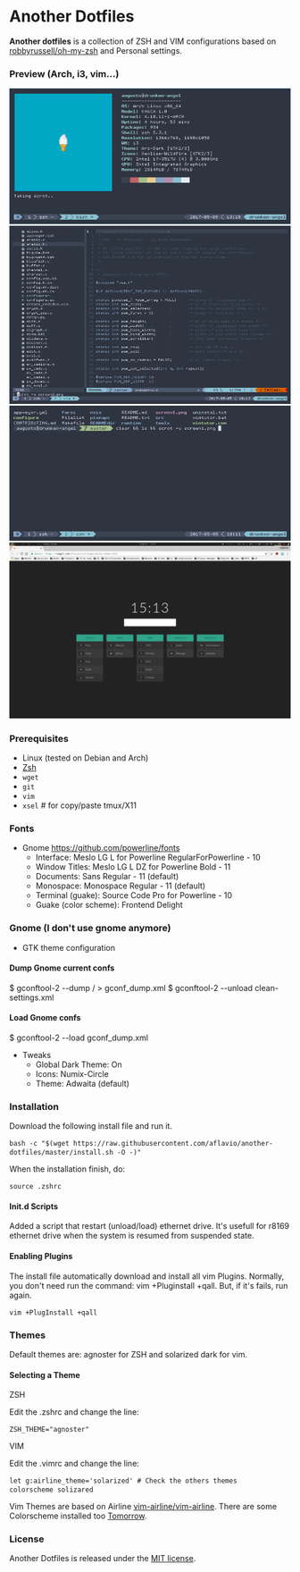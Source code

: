 # Another Dotfiles


__Another dotfiles__ is a collection of ZSH and VIM configurations based on [robbyrussell/oh-my-zsh](https://github.com/robbyrussell/oh-my-zsh) and Personal settings.

### Preview (Arch, i3, vim...)

![screen 1](https://raw.githubusercontent.com/aflavio/another-dotfiles/master/imgs/screenX.png)
![screen 2](https://raw.githubusercontent.com/aflavio/another-dotfiles/master/imgs/screen2.png)
![screen 1](https://raw.githubusercontent.com/aflavio/another-dotfiles/master/imgs/screen1.png)
![screen 4](https://raw.githubusercontent.com/aflavio/another-dotfiles/master/imgs/screen4.png)


### Prerequisites

* Linux (tested on Debian and Arch)
* [Zsh](http://www.zsh.org)
* `wget`
* `git`
* `vim`
* `xsel` # for copy/paste tmux/X11


### Fonts ###

* Gnome
    https://github.com/powerline/fonts
    * Interface: Meslo LG L for Powerline RegularForPowerline - 10
    * Window Titles: Meslo LG L DZ for Powerline Bold - 11
    * Documents: Sans Regular - 11 (default)
    * Monospace: Monospace Regular - 11 (default)
    * Terminal (guake): Source Code Pro for Powerline - 10 
    * Guake (color scheme): Frontend Delight


### Gnome (I don't use gnome anymore) ###

* GTK theme configuration

#### Dump Gnome current confs ####
$ gconftool-2 --dump / > gconf_dump.xml
$ gconftool-2 --unload clean-settings.xml

#### Load Gnome confs ####
$ gconftool-2 --load gconf_dump.xml

* Tweaks
    * Global Dark Theme: On
    * Icons: Numix-Circle
    * Theme: Adwaita (default)

### Installation ###

Download the following install file and run it. 

```shell
bash -c "$(wget https://raw.githubusercontent.com/aflavio/another-dotfiles/master/install.sh -O -)"
```
 When the installation finish, do:
 
 ```shell
source .zshrc
```
 
#### Init.d Scripts ###
Added a script that restart (unload/load) ethernet drive. It's usefull for r8169 ethernet drive when the system is resumed from suspended state.

#### Enabling Plugins ###

The install file automatically download and install all vim Plugins. Normally, you don't need run the command: vim +Pluginstall +qall. But, if it's fails, run again. 

```shell
vim +PlugInstall +qall
```

### Themes ###

Default themes are: agnoster for ZSH and solarized dark for vim. 

#### Selecting a Theme ####

ZSH

Edit the .zshrc and change the line:

```shell
ZSH_THEME="agnoster"
```

VIM

Edit the .vimrc and change the line:

```shell
let g:airline_theme='solarized' # Check the others themes
colorscheme solizared 
```

Vim Themes are based on Airline [vim-airline/vim-airline](https://github.com/vim-airline/vim-airline). There are some Colorscheme installed too [Tomorrow](https://github.com/chriskempson/tomorrow-theme). 


### License ###

Another Dotfiles is released under the [MIT license](https://raw.githubusercontent.com/aflavio/another-dotfiles/master/LICENSE).
